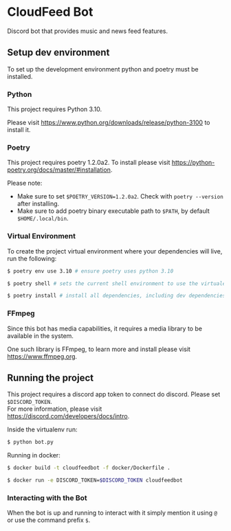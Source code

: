 # CloudFeed Bot

Discord bot that provides music and news feed features.

## Setup dev environment

To set up the development environment python and poetry must be installed.

### Python

This project requires Python 3.10.

Please visit https://www.python.org/downloads/release/python-3100 to install it.

### Poetry

This project requires poetry 1.2.0a2. To install please visit https://python-poetry.org/docs/master/#installation.

Please note:
- Make sure to set `$POETRY_VERSION=1.2.0a2`. Check with `poetry --version` after installing.
- Make sure to add poetry binary executable path to `$PATH`, by default `$HOME/.local/bin`.

### Virtual Environment

To create the project virtual environment where your dependencies will live, run the following:
```bash
$ poetry env use 3.10 # ensure poetry uses python 3.10
```

```bash
$ poetry shell # sets the current shell environment to use the virtualenv settings
```

```bash
$ poetry install # install all dependencies, including dev dependencies
```

### FFmpeg

Since this bot has media capabilities, it requires a media library to be available in the system.

One such library is FFmpeg, to learn more and install please visit https://www.ffmpeg.org.

## Running the project

This project requires a discord app token to connect do discord. Please set `$DISCORD_TOKEN`.
<br/>
For more information, please visit https://discord.com/developers/docs/intro.

Inside the virtualenv run:
```bash
$ python bot.py
```

Running in docker:
```bash
$ docker build -t cloudfeedbot -f docker/Dockerfile .
```

```bash
$ docker run -e DISCORD_TOKEN=$DISCORD_TOKEN cloudfeedbot
```

### Interacting with the Bot

When the bot is up and running to interact with it simply mention it using `@` or use the command prefix `$`.
